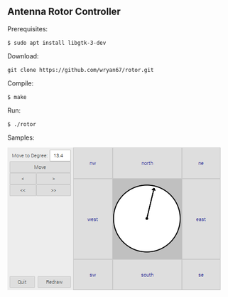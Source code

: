 Antenna Rotor Controller
------------------------

Prerequisites:

    $ sudo apt install libgtk-3-dev

Download:

    git clone https://github.com/wryan67/rotor.git
    
Compile:

    $ make
    
Run:

    $ ./rotor
    
Samples:

![screenshot1](https://raw.githubusercontent.com/wryan67/rotor/main/readme/screenshot1.png)
